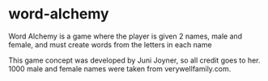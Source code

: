 # word-alchemy
Word Alchemy is a game where the player is given 2 names, male and female, and must create words from the letters in each name

This game concept was developed by Juni Joyner, so all credit goes to her. 1000 male and female names were taken from verywellfamily.com.